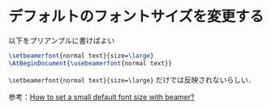 # デフォルトのフォントサイズを変更する

以下をプリアンプルに書けばよい

```latex
\setbeamerfont{normal text}{size=\large}
\AtBeginDocument{\usebeamerfont{normal text}}
```

`\setbeamerfont{normal text}{size=\large}` だけでは反映されないらしい．

参考：[How to set a small default font size with beamer?](https://tex.stackexchange.com/a/658975)
